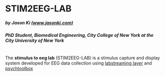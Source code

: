 # STIM2EEG-LAB 
##### by Jason Ki [(www.jasonki.com)](https://www.jasonki.com) 
##### PhD Student, Biomedical Engineering, City College of New York at the City University of New York <h1>


The **stimulus to eeg lab** (STIM2EEG-LAB) is a stimulus capture and display system developed for EEG data collection using [labstreaming layer](https://github.com/sccn/labstreaminglayer) and [psychtoolbox](http://psychtoolbox.org/)
